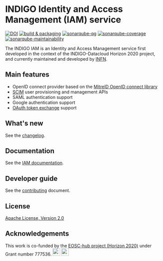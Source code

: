# INDIGO Identity and Access Management (IAM) service

[![DOI](https://zenodo.org/badge/DOI/10.5281/zenodo.3496834.svg)](https://doi.org/10.5281/zenodo.3496834)
[![build & packaging](https://github.com/indigo-iam/iam/actions/workflows/maven.yml/badge.svg?branch=master&event=push)](https://github.com/indigo-iam/iam/actions/workflows/maven.yml)
[![sonarqube-qg](https://sonarcloud.io/api/project_badges/measure?project=indigo-iam_iam&metric=alert_status)](https://sonarcloud.io/dashboard?id=indigo-iam_iam)
[![sonarqube-coverage](https://sonarcloud.io/api/project_badges/measure?project=indigo-iam_iam&metric=coverage)](https://sonarcloud.io/dashboard?id=indigo-iam_iam)
[![sonarqube-maintainability](https://sonarcloud.io/api/project_badges/measure?project=indigo-iam_iam&metric=sqale_rating)](https://sonarcloud.io/dashboard?id=indigo-iam_iam)

The INDIGO IAM is an Identity and Access Management service first developed in the
context of the INDIGO-Datacloud Horizon 2020 project, and currently maintained and
developed by [INFN][infn].

## Main features

- OpenID connect provider based on the [MitreID OpenID connect library][mitreid]
- [SCIM][scim] user provisioning and management APIs
- SAML authentication support
- Google authentication support 
- [OAuth token exchange][token-exchange] support

## What's new

See the [changelog](CHANGELOG.md).

## Documentation

See the [IAM documentation][iam-doc].

## Developer guide

See the [contributing](CONTRIBUTING.md) document.

## License

[Apache License, Version 2.0](https://www.apache.org/licenses/LICENSE-2.0)

## Acknowledgements

This work is co-funded by the [EOSC-hub project (Horizon 2020)][eosc-hub] under
Grant number 777536.
<img src="https://wiki.eosc-hub.eu/download/attachments/1867786/eu%20logo.jpeg?version=1&modificationDate=1459256840098&api=v2" height="24">
<img src="https://wiki.eosc-hub.eu/download/attachments/18973612/eosc-hub-web.png?version=1&modificationDate=1516099993132&api=v2" height="24">


[indigo-datacloud]: https://www.indigo-datacloud.eu/ 
[mitreid]: https://github.com/mitreid-connect/OpenID-Connect-Java-Spring-Server
[scim]: http://www.simplecloud.info/
[token-exchange]: https://tools.ietf.org/html/draft-ietf-oauth-token-exchange-09
[iam-doc]: https://indigo-iam.github.io
[eosc-hub]: https://www.eosc-hub.eu/
[infn]: https://home.infn.it/it/


